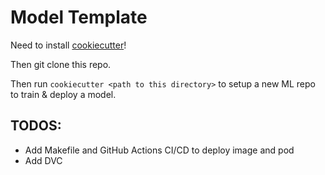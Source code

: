 # Model Template

Need to install [cookiecutter](https://cookiecutter.readthedocs.io/en/latest/installation.html)!

Then git clone this repo.

Then run `cookiecutter <path to this directory>` to setup a new ML repo to train & deploy a model. 

## TODOS:
- Add Makefile and GitHub Actions CI/CD to deploy image and pod
- Add DVC
